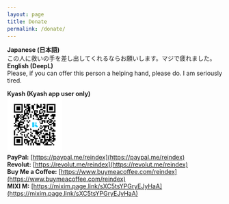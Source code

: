 ```yaml
---
layout: page
title: Donate
permalink: /donate/
---
```


<b>Japanese (日本語)</b><br>
この人に救いの手を差し出してくれるならお願いします。マジで疲れました。<br>
<b>English (DeepL)</b><br>
Please, if you can offer this person a helping hand, please do. I am seriously tired.<br>

<b>Kyash (Kyash app user only)</b><br>
![Kyash](https://raw.githubusercontent.com/reindex-ot/reindex-ot.github.io/main/img/kyash_qr.png)<br>
<b>PayPal:</b> [https://paypal.me/reindex](https://paypal.me/reindex)<br>
<b>Revolut:</b> [https://revolut.me/reindex](https://revolut.me/reindex)<br>
<b>Buy Me a Coffee:</b> [https://www.buymeacoffee.com/reindex](https://www.buymeacoffee.com/reindex)<br>
<b>MIXI M:</b> 
[https://mixim.page.link/sXC5tsYPGryEJyHaA](https://mixim.page.link/sXC5tsYPGryEJyHaA)<br>
